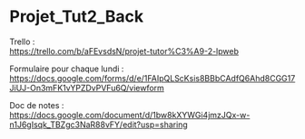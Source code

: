 # Projet_Tut2_Back

Trello : <br>
https://trello.com/b/aFEvsdsN/projet-tutor%C3%A9-2-lpweb

Formulaire pour chaque lundi : <br>
https://docs.google.com/forms/d/e/1FAIpQLScKsis8BBbCAdfQ6Ahd8CGG17JiUJ-On3mFK1vYPZDvPVFu6Q/viewform

Doc de notes : <br>
https://docs.google.com/document/d/1bw8kXYWGi4jmzJQx-w-n1J6gIsqk_TBZgc3NaR88vFY/edit?usp=sharing
